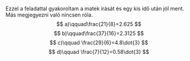 Ezzel a feladattal gyakoroltam a matek írását és egy kis idő után jól ment. Más megjegyezni való nincsen róla.
$$
a)\qquad\frac{21}{8}=2.625
$$
$$
b)\qquad\frac{37}{16}=2.3125
$$
$$
c)\qquad \frac{29}{6}=4.8\dot{3}
$$
$$
d)\qquad \frac{7}{12}=0.58\dot{3}
$$
